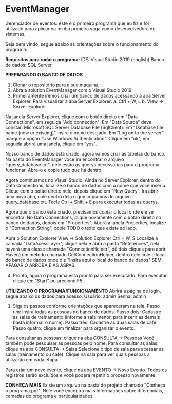 # EventManager
Gerenciador de eventos: este é o primeiro programa que eu fiz e foi utilizado para aplicar na minha primeira vaga como desenvolvedora de sistemas.

Seja bem vindo, segue abaixo as orientações sobre o funcionamento do programa:

**Requisitos para rodar o programa:**
IDE: Visual Studio 2019 (english)
Banco de dados: SQL Server

**PREPARANDO O BANCO DE DADOS**
1. Clonar o repositório para a sua máquina.
2. Abra a solution EventManager com o Visual Studio 2019.
3. Primeiramente iremos criar um banco de dados acessando a aba Server Explorer.
  Para visualizar a aba Server Explorer:
  a. Ctrl + W, L
  b. View -> Server Explorer

  Na janela Server Explorer, clique com o botão direito em "Data Connections", em seguida "Add connection".
  Em "Data Source" deve constar: Microsoft SQL Server Database File (SqlClient).
  Em "Database file name (new or existing)" insira o nome desejado.
  Em "Log on to the server" marque a opção "Use Windows Authentication".
  Clique em "ok", em seguida abrirá uma janela, clique em "yes".

  Nosso banco de dados está criado, agora vamos criar as tabelas do banco.
  Na pasta do EventManager você irá encontrar o arquivo "query_database.txt", nele estão as querys necessárias para o programa funcionar.
  Abra-o e copie tudo que há dentro.

  Agora continuamos no Visual Studio.
  Ainda no Server Explorer, dentro do Data Connections, localize o banco de dados com o nome que você inseriu. 
  Clique com o botão direito nele, depois clique em "New Query".
  Irá abrir uma nova aba, cole dentro dela o que copiamos do arquivo query_database.txt.
  Tecle Ctrl + Shift + E para executar todas as querys.
  
  Agora que o banco está criado, precisamos copiar o local onde ele se encontra.
  No Data Connections, clique novamente com o botão direito no banco de dados, depois em "Properties".
  Abrirá a janela Properties, localize o "Connection String", copie TODO o texto que existe ao lado.
  
  Abra o Solution Explorer 
     View -> Solution Explorer
     Ctrl + W, S
  Localize a camada "DataAcessLayer", clique nela e abra a pasta "References", nela haverá uma classe chamada "ConnectionHelper", dê dois cliques para abrir.
  Haverá um método chamado GetConnectionHelper, dentro dele cole o local do banco de dados onde diz "Insira aqui o local do banco de dados" SEM APAGAR O ARROBA E AS ÁSPAS.
  
4. Pronto, agora o programa está pronto para ser executado. Para executar clique em "Start" ou precione F5.

**UTILIZANDO O PROGRAMA/FUNCIONAMENTO**
  Abrirá a página de login, segue abaixo os dados para acesso:
  Usuário: admin
  Senha: admin

1. Siga os passos conforme orientações que apareceram na tela.
Passo um: insira todas as pessoas no banco de dados.
Passo dois: Cadastre as salas de treinamento (informe a sala menor, para inserir as demais basta informar o nome).
Passo três: Cadastre as duas salas de café.
Passo quatro: clique em finalizar para organizar o evento.

Para consultar as pessoas: clique na aba CONSULTA -> Pessoas
  Você também pode pesquisar as pessoas pelo nome.
Para consultar as salas: clique na aba CONSULTA -> Salas
  Selecione o tipo de sala para acessar as salas (treinamento ou café).
  Clique na sala para ver quais pessoas a utilizarão em cada etapa.

Para criar um novo evento, clique na aba EVENTO -> Novo Evento.
Todos os registros serão excluídos e você poderá repetir o processo novamente.

**CONHEÇA MAIS**
Existe um arquivo na pasta do projeto chamado "Conheça o programa.pdf".
Nele você encontra mais informações sobre diferenciais, camadas do programa e particularidades.
